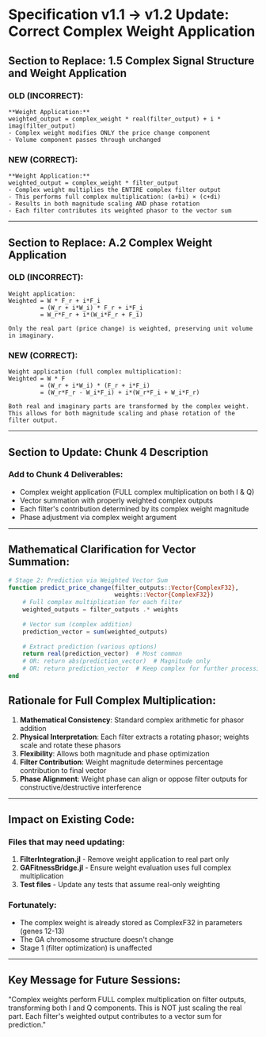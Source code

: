 # Specification v1.1 → v1.2 Update: Correct Complex Weight Application

## Section to Replace: 1.5 Complex Signal Structure and Weight Application

### OLD (INCORRECT):
```
**Weight Application:**
weighted_output = complex_weight * real(filter_output) + i * imag(filter_output)
- Complex weight modifies ONLY the price change component  
- Volume component passes through unchanged
```

### NEW (CORRECT):
```
**Weight Application:**
weighted_output = complex_weight * filter_output
- Complex weight multiplies the ENTIRE complex filter output
- This performs full complex multiplication: (a+bi) × (c+di)
- Results in both magnitude scaling AND phase rotation
- Each filter contributes its weighted phasor to the vector sum
```

---

## Section to Replace: A.2 Complex Weight Application

### OLD (INCORRECT):
```
Weight application:
Weighted = W * F_r + i*F_i
         = (W_r + i*W_i) * F_r + i*F_i
         = W_r*F_r + i*(W_i*F_r + F_i)

Only the real part (price change) is weighted, preserving unit volume in imaginary.
```

### NEW (CORRECT):
```
Weight application (full complex multiplication):
Weighted = W * F
         = (W_r + i*W_i) * (F_r + i*F_i)
         = (W_r*F_r - W_i*F_i) + i*(W_r*F_i + W_i*F_r)

Both real and imaginary parts are transformed by the complex weight.
This allows for both magnitude scaling and phase rotation of the filter output.
```

---

## Section to Update: Chunk 4 Description

### Add to Chunk 4 Deliverables:
- Complex weight application (FULL complex multiplication on both I & Q)
- Vector summation with properly weighted complex outputs
- Each filter's contribution determined by its complex weight magnitude
- Phase adjustment via complex weight argument

---

## Mathematical Clarification for Vector Summation:

```julia
# Stage 2: Prediction via Weighted Vector Sum
function predict_price_change(filter_outputs::Vector{ComplexF32}, 
                              weights::Vector{ComplexF32})
    # Full complex multiplication for each filter
    weighted_outputs = filter_outputs .* weights
    
    # Vector sum (complex addition)
    prediction_vector = sum(weighted_outputs)
    
    # Extract prediction (various options)
    return real(prediction_vector)  # Most common
    # OR: return abs(prediction_vector)  # Magnitude only
    # OR: return prediction_vector  # Keep complex for further processing
end
```

## Rationale for Full Complex Multiplication:

1. **Mathematical Consistency**: Standard complex arithmetic for phasor addition
2. **Physical Interpretation**: Each filter extracts a rotating phasor; weights scale and rotate these phasors
3. **Flexibility**: Allows both magnitude and phase optimization
4. **Filter Contribution**: Weight magnitude determines percentage contribution to final vector
5. **Phase Alignment**: Weight phase can align or oppose filter outputs for constructive/destructive interference

---

## Impact on Existing Code:

### Files that may need updating:
1. **FilterIntegration.jl** - Remove weight application to real part only
2. **GAFitnessBridge.jl** - Ensure weight evaluation uses full complex multiplication
3. **Test files** - Update any tests that assume real-only weighting

### Fortunately:
- The complex weight is already stored as ComplexF32 in parameters (genes 12-13)
- The GA chromosome structure doesn't change
- Stage 1 (filter optimization) is unaffected

---

## Key Message for Future Sessions:

"Complex weights perform FULL complex multiplication on filter outputs, transforming both I and Q components. This is NOT just scaling the real part. Each filter's weighted output contributes to a vector sum for prediction."